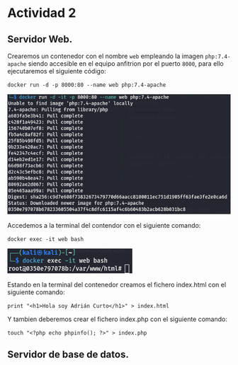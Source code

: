 # Actividad 2

## Servidor Web.

Crearemos un contenedor con el nombre `web` empleando la imagen `php:7.4-apache` siendo accesible en el equipo anfitrion por el puerto `8000`, para ello ejecutaremos el siguiente código:
```
docker run -d -p 8000:80 --name web php:7.4-apache
```
![Docker run](../images/actividad-2/docker-run.png)

Accedemos a la terminal del contendor con el siguiente comando:
```
docker exec -it web bash
```
![Docker exec](../images/actividad-2/docker-exec.png)

Estando en la terminal del contenedor creamos el fichero index.html con el siguiente comando:
```
print "<h1>Hola soy Adrián Curto</h1>" > index.html
```

Y tambien deberemos crear el fichero index.php con el siguiente comando:
```
touch "<?php echo phpinfo(); ?>" > index.php
```


## Servidor de base de datos.